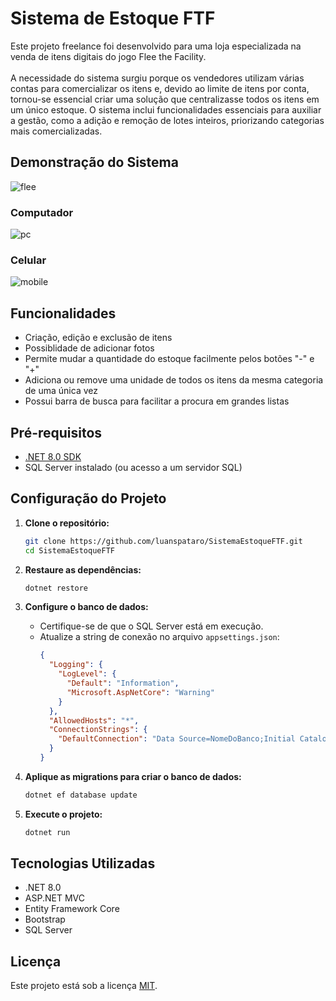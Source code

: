 # Sistema de Estoque FTF
Este projeto freelance foi desenvolvido para uma loja especializada na venda de itens digitais do jogo Flee the Facility.
<br><br>
A necessidade do sistema surgiu porque os vendedores utilizam várias contas para comercializar os itens e, devido
ao limite de itens por conta, tornou-se essencial criar uma solução que centralizasse todos os itens em um único
estoque. O sistema inclui funcionalidades essenciais para auxiliar a gestão, como a adição e remoção de lotes inteiros,
priorizando categorias mais comercializadas.

## Demonstração do Sistema

![flee](https://github.com/user-attachments/assets/94be0884-36cd-4a36-97c2-8e8cbbf36947)

### Computador
![pc](https://github.com/user-attachments/assets/fb1673a7-c675-46c2-8d42-34f6cf349345)

### Celular
![mobile](https://github.com/user-attachments/assets/b7be4cf9-a3bb-4d76-88ea-fa468fcfe0eb)

## Funcionalidades
- Criação, edição e exclusão de itens
- Possiblidade de adicionar fotos
- Permite mudar a quantidade do estoque facilmente pelos botões "-" e "+"
- Adiciona ou remove uma unidade de todos os itens da mesma categoria de uma única vez
- Possui barra de busca para facilitar a procura em grandes listas

## Pré-requisitos
- [.NET 8.0 SDK](https://dotnet.microsoft.com/download)
- SQL Server instalado (ou acesso a um servidor SQL)

## Configuração do Projeto

1. **Clone o repositório:**
   ```bash
   git clone https://github.com/luanspataro/SistemaEstoqueFTF.git
   cd SistemaEstoqueFTF
   ```

2. **Restaure as dependências:**
    ```bash
    dotnet restore
    ```

3. **Configure o banco de dados:**
   - Certifique-se de que o SQL Server está em execução.
   - Atualize a string de conexão no arquivo `appsettings.json`:
     ```json
     {
       "Logging": {
         "LogLevel": {
           "Default": "Information",
           "Microsoft.AspNetCore": "Warning"
         }
       },
       "AllowedHosts": "*",
       "ConnectionStrings": {
         "DefaultConnection": "Data Source=NomeDoBanco;Initial Catalog=NomeDaDB;Integrated Security=True;Encrypt=False;Trust Server Certificate=True"
       }
     }
     ```

4. **Aplique as migrations para criar o banco de dados:**
   ```bash
   dotnet ef database update
   ```

5. **Execute o projeto:**
   ```bash
   dotnet run
   ```

## Tecnologias Utilizadas
- .NET 8.0
- ASP.NET MVC
- Entity Framework Core
- Bootstrap
- SQL Server

## Licença
Este projeto está sob a licença [MIT](LICENSE).

